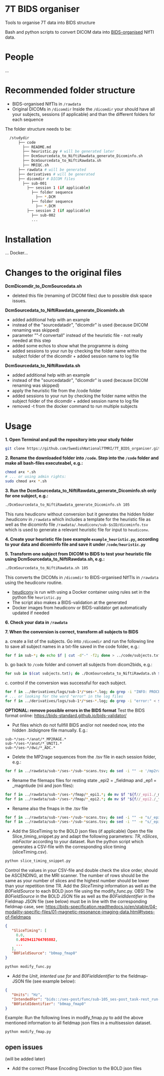 # 7T BIDS organiser
Tools to organise 7T data into BIDS structure

Bash and python scripts to convert DICOM data into [BIDS-organised](https://bids.neuroimaging.io/) NIfTI data.

# People
...

# Recommended folder structure
- BIDS-organised NIfTIs in `/rawdata`
- Original DICOMs in `/dicomdir`
Inside the `/dicomdir` your should have all your subjects, sessions (if applicable) and than the different folders for each sequence

The folder structure needs to be:
```sh
  /studydir
      ├── code
        ├── README.md
        ├── heuristic.py # will be generated later
        ├── DcmSourcedata_to_NiftiRawdata_generate_Dicominfo.sh
        ├── DcmSourcedata_to_NiftiRawdata.sh
        ├── MRIQC.sh      
      ├── rawdata # will be generated
      ├── derivatives # will be generated
      ├── dicomdir # DICOM files
        ├── sub-001
          ├── session 1 (if applicable)
            ├── folder sequence
              ├── *.DCM
            ├── folder sequence
              ├── *.DCM
          ├── session 2 (if applicable)
            ├── sub-002
            ...
```

# Installation
... Docker...

# Changes to the original files
**DcmDicomdir_to_DcmSourcedata.sh**
- deleted this file (renaming of DICOM files) due to possible disk space issues.

**DcmSourcedata_to_NiftiRawdata_generate_Dicominfo.sh**
- added additional help with an example
- instead of the "sourcedatadir", "dicomdir" is used (because DICOM renaming was skipped)
- parameter ""-f convertall" instead of the heuristic file - not really needed at this step
- added some echos to show what the programme is doing
- added sessions to your run by checking the folder name within the subject folder of the dicomdir + added session name to log file

**DcmSourcedata_to_NiftiRawdata.sh**
- added additional help with an example
- instead of the "sourcedatadir", "dicomdir" is used (because DICOM renaming was skipped)
- apply the heuristic file from the /code folder
- added sessions to your run by checking the folder name within the subject folder of the dicomdir + added session name to log file
- removed -t from the docker command to run multiple subjects


# Usage
**1. Open Terminal and pull the repository into your study folder**
```bash
git clone https://github.com/SwedishNational7TMRI/7T_BIDS_organiser.git
```

**2. Rename the downloaded folder into `/code`. Step into the `/code` folder and make all bash-files executeabel, e.g.:**
```bash
chmod a+x *.sh
# ... or using admin rights:
sudo chmod a+x *.sh
```

**3. Run the DcmSourcedata_to_NiftiRawdata_generate_Dicominfo.sh only for one subject, e.g.:**
```bash
./DcmSourcedata_to_NiftiRawdata_generate_Dicominfo.sh 105
```
This runs heudiconv without conversion but it generates the hidden folder .heudiconv in `/rawdata` which includes a template for the heuristic file as well as the dicominfo file `/rawdata/.heudiconv/sub-$sID/dicominfo.tsv` which is used to generate a relevant heuristic file for input to `heudiconv`.

**4. Create your heuristic file (see example `example_heuristic.py`, according to your data and dicominfo file and save it under `/code/heuristic.py`**

**5. Transform one subject from DICOM to BIDS to test your heuristic file using DcmSourcedata_to_NiftiRawdata.sh, e.g.:**
```bash
./DcmSourcedata_to_NiftiRawdata.sh 105
```
This converts the DICOMs in `/dicomdir` to BIDS-organised NIfTIs in `/rawdata` using the heudiconv routine.
- [heudiconv](https://github.com/nipy/heudiconv) is run with using a Docker container using rules set in the python file `heuristic.py`
- The script also makes a BIDS-validation at the generated
- Docker images from heudiconv or BIDS-validator get automatically updated if needed

**6. Check your data in `/rawdata`**

**7. When the conversion is correct, transform all subjects to BIDS**

a. create a list of the subjects. Go into `/dicomdir` and run the following line to save all subject names in a txt-file saved in the code folder, e.g.:
```bash
for f in sub-*; do echo $f | cut -d"-" -f2; done > ../code/subjects.txt
```

b. go back to `/code` folder and convert all subjects from dicom2bids, e.g.:
```bash
for sub in $(cat subjects.txt); do ./DcmSourcedata_to_NiftiRawdata.sh $sub; done
```

c. control if the conversion was successful for each subject.
```bash
for f in ../derivatives/logs/sub-1*/*ses-*.log; do grep -i "INFO: PROCESSING DONE:" < $f; echo $f; done
# ... or looking for the word "error" in the log files
for f in ../derivatives/logs/sub-1*/*ses-*.log; do grep -i "error:" < $f; echo $f; done
```

**OPTIONAL: remove possible errors in the BIDS format**
Test the BIDS format online: https://bids-standard.github.io/bids-validator/

- Put files which do not fullfill BIDS and/or not needed now, into the hidden .bidsignore file manually. E.g.:
```text
sub-*/ses-*/anat/*_MP2RAGE.*
sub-*/ses-*/anat/*_UNIT1.*
sub-*/ses-*/dwi/*_ADC.*
```

- Delete the MP2rage sequences from the .tsv file in each session folder, e.g.:
```bash
for f in ../rawdata/sub-*/ses-*/sub-*scans.tsv; do sed -i "" -e '/mp2rage/Id' $f ; done
```

- Rename the filemaps files for resting state _epi2 = _fieldmap and _ep1 = _magntiude (nii and json files):
```bash
for f in ../rawdata/sub-*/ses-*/fmap/*_epi1.*; do mv $f "${f//_epi1./_magnitude.}" ; done
for f in ../rawdata/sub-*/ses-*/fmap/*_epi2.*; do mv $f "${f//_epi2./_fieldmap.}" ; done
```

- Rename also the fmaps in the .tsv file
```bash
for f in ../rawdata/sub-*/ses-*/sub-*scans.tsv; do sed -i "" -e "s/_epi1/_magnitude/" $f; done
for f in ../rawdata/sub-*/ses-*/sub-*scans.tsv; do sed -i "" -e "s/_epi2/_fieldmap/" $f; done
```

- Add the SliceTiming to the BOLD json files (if applicable)
Open the file Slice_timing_snippet.py and adapt the following parameters: *TR*, *nSlices*, *mbFactor* according to your dataset. Run the python script which generates a CSV-file with the corresponding slice timing (sliceTiming.csv).
```bash
python slice_timing_snippet.py
```
Control the values in your CSV-file and double check the slice order, should be ASCENDING, at the MRI scanner. The number of rows should be the same as your number of slices and the highest number should be lower than your repetition time TR. Add the *SliceTiming* information as well as the *B0FieldSource* to each BOLD json file using the modify_func.py.
OBS! The *B0FieldSource* in the BOLD JSON file as well as the *B0FieldIdentifier* in the Fieldmap JSON file (see below) must be in line with the corresponding fieldmap case, see: https://bids-specification.readthedocs.io/en/stable/04-modality-specific-files/01-magnetic-resonance-imaging-data.html#types-of-fieldmaps
```json
{
   "SliceTiming": [
     0.0,
     0.0529411764705882,
     ...
   ],
   "B0FieldSource": "b0map_fmap0"
}
```

```bash
python modify_func.py
```


- Add the *Unit*, *intented use for* and *B0FieldIdentifier* to the fieldmap-JSON file (see example below):
```json
{
   "Units": "Hz",
   "IntendedFor": "bids::/ses-post/func/sub-105_ses-post_task-rest_run-1_bold.nii.gz",
   "B0FieldIdentifier": "b0map_fmap0"
}
```
Example: Run the following lines in modify_fmap.py to add the above mentioned information to all fieldmap json files in a multisession dataset.
```bash
python modify_fmap.py
```


## open issues
(will be added later)
- Add the correct Phase Encoding Direction to the BOLD json files
